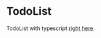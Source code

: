 # TodoList

TodoList with typescript [right here](https://alexzdesev90.github.io/AmazingTodoList/).
